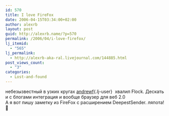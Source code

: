 ```yaml
---
id: 570
title: I love FireFox
date: 2006-04-15T03:34:00+02:00
author: alexrb
layout: post
guid: http://alexrb.name/?p=570
permalink: /2006/04/i-love-firefox/
lj_itemid:
  - "565"
lj_permalink:
  - http://alexrb-aka-ral.livejournal.com/144885.html
post_views_count:
  - "3"
categories:
  - Lost-and-found
---
```

небезызвестный в узких кругах [andrewf](http://andrewf.livejournal.com/){.lj-user}&nbsp; хвалил Flock. Дескать и с блогами интеграция и вообще браузер для веб 2.0  
А я вот пишу заметку из FireFox с расширением DeepestSender. ляпота! 🙂
